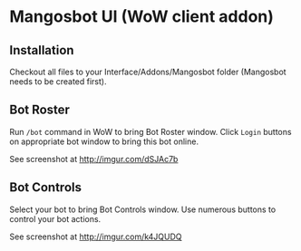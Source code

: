 # Mangosbot UI (WoW client addon)
## Installation
Checkout all files to your Interface/Addons/Mangosbot folder (Mangosbot needs to be created first).

## Bot Roster
Run `/bot` command in WoW to bring Bot Roster window. Click `Login` buttons on appropriate bot window to bring this bot online.

See screenshot at http://imgur.com/dSJAc7b

## Bot Controls
Select your bot to bring Bot Controls window. Use numerous buttons to control your bot actions.

See screenshot at http://imgur.com/k4JQUDQ
